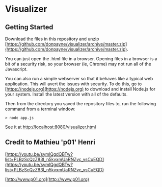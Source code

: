 # Visualizer

## Getting Started
Download the files in this repository and unzip [https://github.com/donpayne/visualizer/archive/master.zip](https://github.com/donpayne/visualizer/archive/master.zip).

You can just open the .html file in a browser.  Opening files in a browser is a bit of a security risk, so your browser (ie, Chrome) may not run all of the Javascript.

You can also run a simple webserver so that it behaves like a typical web application.  This will avert the issues with security.  To do this, go to [https://nodejs.org](https://nodejs.org) to download and install Node.js for your system.  Install the latest version with all of the defaults.

Then from the directory you saved the repository files to, run the following command from a terminal window:

```
> node app.js
```

See it at [http://localhost:8080/visualizer.html](http://localhost:8080/visualizer.html)

## Credit to Mathieu 'p01' Henri
[https://youtu.be/symlQgdQBTw?list=PLBzScQzZ83I_n5kvxmUaRNZvc_vsCuEQD](https://youtu.be/symlQgdQBTw?list=PLBzScQzZ83I_n5kvxmUaRNZvc_vsCuEQD)

[http://www.p01.org](http://www.p01.org)
